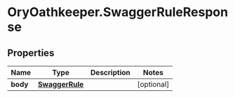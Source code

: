 # OryOathkeeper.SwaggerRuleResponse

## Properties
Name | Type | Description | Notes
------------ | ------------- | ------------- | -------------
**body** | [**SwaggerRule**](SwaggerRule.md) |  | [optional] 


